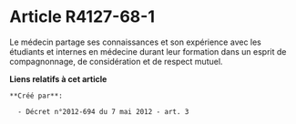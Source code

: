 # Article R4127-68-1

Le  médecin partage ses connaissances et son expérience avec les étudiants  et internes en médecine durant leur formation
dans un esprit de  compagnonnage, de considération et de respect mutuel.

**Liens relatifs à cet article**

	**Créé par**:

	  - Décret n°2012-694 du 7 mai 2012 - art. 3
